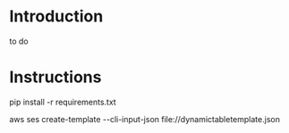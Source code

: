 # Introduction
to do

# Instructions
pip install -r requirements.txt

aws ses create-template --cli-input-json  file://dynamictabletemplate.json